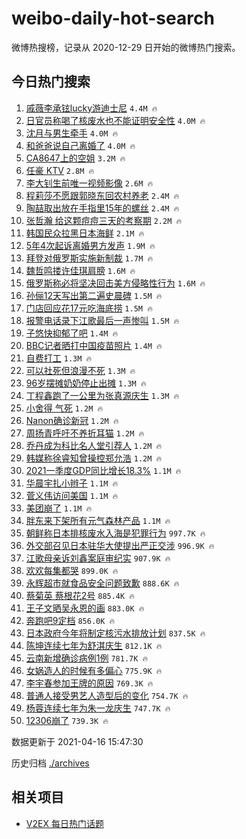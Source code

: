 # weibo-daily-hot-search

微博热搜榜，记录从 2020-12-29 日开始的微博热门搜索。

## 今日热门搜索

<!-- BEGIN -->

1. [戚薇李承铉lucky游迪士尼](https://s.weibo.com/weibo?q=%E6%88%9A%E8%96%87%E6%9D%8E%E6%89%BF%E9%93%89lucky%E6%B8%B8%E8%BF%AA%E5%A3%AB%E5%B0%BC&Refer=top) `4.4M 🔥`
1. [日官员称喝了核废水也不能证明安全性](https://s.weibo.com/weibo?q=%23%E6%97%A5%E5%AE%98%E5%91%98%E7%A7%B0%E5%96%9D%E4%BA%86%E6%A0%B8%E5%BA%9F%E6%B0%B4%E4%B9%9F%E4%B8%8D%E8%83%BD%E8%AF%81%E6%98%8E%E5%AE%89%E5%85%A8%E6%80%A7%23&Refer=top) `4.0M 🔥`
1. [沈月与男生牵手](https://s.weibo.com/weibo?q=%23%E6%B2%88%E6%9C%88%E4%B8%8E%E7%94%B7%E7%94%9F%E7%89%B5%E6%89%8B%23&Refer=top) `4.0M 🔥`
1. [和爸爸说自己离婚了](https://s.weibo.com/weibo?q=%23%E5%92%8C%E7%88%B8%E7%88%B8%E8%AF%B4%E8%87%AA%E5%B7%B1%E7%A6%BB%E5%A9%9A%E4%BA%86%23&Refer=top) `4.0M 🔥`
1. [CA8647上的空姐](https://s.weibo.com/weibo?q=%23CA8647%E4%B8%8A%E7%9A%84%E7%A9%BA%E5%A7%90%23&Refer=top) `3.2M 🔥`
1. [任豪 KTV](https://s.weibo.com/weibo?q=%E4%BB%BB%E8%B1%AA%20KTV&Refer=top) `2.8M 🔥`
1. [李大钊生前唯一视频影像](https://s.weibo.com/weibo?q=%23%E6%9D%8E%E5%A4%A7%E9%92%8A%E7%94%9F%E5%89%8D%E5%94%AF%E4%B8%80%E8%A7%86%E9%A2%91%E5%BD%B1%E5%83%8F%23&Refer=top) `2.6M 🔥`
1. [程莉莎不愿跟郭晓东回农村养老](https://s.weibo.com/weibo?q=%23%E7%A8%8B%E8%8E%89%E8%8E%8E%E4%B8%8D%E6%84%BF%E8%B7%9F%E9%83%AD%E6%99%93%E4%B8%9C%E5%9B%9E%E5%86%9C%E6%9D%91%E5%85%BB%E8%80%81%23&Refer=top) `2.4M 🔥`
1. [陶喆取出放在手指里15年的螺丝](https://s.weibo.com/weibo?q=%23%E9%99%B6%E5%96%86%E5%8F%96%E5%87%BA%E6%94%BE%E5%9C%A8%E6%89%8B%E6%8C%87%E9%87%8C15%E5%B9%B4%E7%9A%84%E8%9E%BA%E4%B8%9D%23&Refer=top) `2.4M 🔥`
1. [张哲瀚 给这颗痘痘三天的考察期](https://s.weibo.com/weibo?q=%E5%BC%A0%E5%93%B2%E7%80%9A%20%E7%BB%99%E8%BF%99%E9%A2%97%E7%97%98%E7%97%98%E4%B8%89%E5%A4%A9%E7%9A%84%E8%80%83%E5%AF%9F%E6%9C%9F&Refer=top) `2.2M 🔥`
1. [韩国民众拉黑日本海鲜](https://s.weibo.com/weibo?q=%23%E9%9F%A9%E5%9B%BD%E6%B0%91%E4%BC%97%E6%8B%89%E9%BB%91%E6%97%A5%E6%9C%AC%E6%B5%B7%E9%B2%9C%23&Refer=top) `2.1M 🔥`
1. [5年4次起诉离婚男方发声](https://s.weibo.com/weibo?q=%235%E5%B9%B44%E6%AC%A1%E8%B5%B7%E8%AF%89%E7%A6%BB%E5%A9%9A%E7%94%B7%E6%96%B9%E5%8F%91%E5%A3%B0%23&Refer=top) `1.9M 🔥`
1. [拜登对俄罗斯实施新制裁](https://s.weibo.com/weibo?q=%23%E6%8B%9C%E7%99%BB%E5%AF%B9%E4%BF%84%E7%BD%97%E6%96%AF%E5%AE%9E%E6%96%BD%E6%96%B0%E5%88%B6%E8%A3%81%23&Refer=top) `1.7M 🔥`
1. [魏哲鸣搂许佳琪肩膀](https://s.weibo.com/weibo?q=%23%E9%AD%8F%E5%93%B2%E9%B8%A3%E6%90%82%E8%AE%B8%E4%BD%B3%E7%90%AA%E8%82%A9%E8%86%80%23&Refer=top) `1.6M 🔥`
1. [俄罗斯称必将坚决回击美方侵略性行为](https://s.weibo.com/weibo?q=%23%E4%BF%84%E7%BD%97%E6%96%AF%E7%A7%B0%E5%BF%85%E5%B0%86%E5%9D%9A%E5%86%B3%E5%9B%9E%E5%87%BB%E7%BE%8E%E6%96%B9%E4%BE%B5%E7%95%A5%E6%80%A7%E8%A1%8C%E4%B8%BA%23&Refer=top) `1.6M 🔥`
1. [孙俪12天写出第二遍史晨碑](https://s.weibo.com/weibo?q=%23%E5%AD%99%E4%BF%AA12%E5%A4%A9%E5%86%99%E5%87%BA%E7%AC%AC%E4%BA%8C%E9%81%8D%E5%8F%B2%E6%99%A8%E7%A2%91%23&Refer=top) `1.5M 🔥`
1. [门店回应花17元吃海底捞](https://s.weibo.com/weibo?q=%E9%97%A8%E5%BA%97%E5%9B%9E%E5%BA%94%E8%8A%B117%E5%85%83%E5%90%83%E6%B5%B7%E5%BA%95%E6%8D%9E&Refer=top) `1.5M 🔥`
1. [报警电话录下江歌最后一声惨叫](https://s.weibo.com/weibo?q=%23%E6%8A%A5%E8%AD%A6%E7%94%B5%E8%AF%9D%E5%BD%95%E4%B8%8B%E6%B1%9F%E6%AD%8C%E6%9C%80%E5%90%8E%E4%B8%80%E5%A3%B0%E6%83%A8%E5%8F%AB%23&Refer=top) `1.5M 🔥`
1. [子悠快抑郁了吧](https://s.weibo.com/weibo?q=%E5%AD%90%E6%82%A0%E5%BF%AB%E6%8A%91%E9%83%81%E4%BA%86%E5%90%A7&Refer=top) `1.4M 🔥`
1. [BBC记者晒打中国疫苗照片](https://s.weibo.com/weibo?q=BBC%E8%AE%B0%E8%80%85%E6%99%92%E6%89%93%E4%B8%AD%E5%9B%BD%E7%96%AB%E8%8B%97%E7%85%A7%E7%89%87&Refer=top) `1.4M 🔥`
1. [自费打工](https://s.weibo.com/weibo?q=%23%E8%87%AA%E8%B4%B9%E6%89%93%E5%B7%A5%23&Refer=top) `1.3M 🔥`
1. [可以社死但浪漫不死](https://s.weibo.com/weibo?q=%E5%8F%AF%E4%BB%A5%E7%A4%BE%E6%AD%BB%E4%BD%86%E6%B5%AA%E6%BC%AB%E4%B8%8D%E6%AD%BB&Refer=top) `1.3M 🔥`
1. [96岁摆摊奶奶停止出摊](https://s.weibo.com/weibo?q=%2396%E5%B2%81%E6%91%86%E6%91%8A%E5%A5%B6%E5%A5%B6%E5%81%9C%E6%AD%A2%E5%87%BA%E6%91%8A%23&Refer=top) `1.3M 🔥`
1. [丁程鑫跑了一公里为张真源庆生](https://s.weibo.com/weibo?q=%23%E4%B8%81%E7%A8%8B%E9%91%AB%E8%B7%91%E4%BA%86%E4%B8%80%E5%85%AC%E9%87%8C%E4%B8%BA%E5%BC%A0%E7%9C%9F%E6%BA%90%E5%BA%86%E7%94%9F%23&Refer=top) `1.3M 🔥`
1. [小舍得 气死](https://s.weibo.com/weibo?q=%E5%B0%8F%E8%88%8D%E5%BE%97%20%E6%B0%94%E6%AD%BB&Refer=top) `1.2M 🔥`
1. [Nanon确诊新冠](https://s.weibo.com/weibo?q=%23Nanon%E7%A1%AE%E8%AF%8A%E6%96%B0%E5%86%A0%23&Refer=top) `1.2M 🔥`
1. [周扬青呼吁不养折耳猫](https://s.weibo.com/weibo?q=%23%E5%91%A8%E6%89%AC%E9%9D%92%E5%91%BC%E5%90%81%E4%B8%8D%E5%85%BB%E6%8A%98%E8%80%B3%E7%8C%AB%23&Refer=top) `1.2M 🔥`
1. [乔丹成为科比名人堂引荐人](https://s.weibo.com/weibo?q=%E4%B9%94%E4%B8%B9%E6%88%90%E4%B8%BA%E7%A7%91%E6%AF%94%E5%90%8D%E4%BA%BA%E5%A0%82%E5%BC%95%E8%8D%90%E4%BA%BA&Refer=top) `1.2M 🔥`
1. [韩媒称徐睿知曾操控郑允浩](https://s.weibo.com/weibo?q=%23%E9%9F%A9%E5%AA%92%E7%A7%B0%E5%BE%90%E7%9D%BF%E7%9F%A5%E6%9B%BE%E6%93%8D%E6%8E%A7%E9%83%91%E5%85%81%E6%B5%A9%23&Refer=top) `1.2M 🔥`
1. [2021一季度GDP同比增长18.3%](https://s.weibo.com/weibo?q=2021%E4%B8%80%E5%AD%A3%E5%BA%A6GDP%E5%90%8C%E6%AF%94%E5%A2%9E%E9%95%BF18.3%25&Refer=top) `1.1M 🔥`
1. [华晨宇扎小辫子](https://s.weibo.com/weibo?q=%23%E5%8D%8E%E6%99%A8%E5%AE%87%E6%89%8E%E5%B0%8F%E8%BE%AB%E5%AD%90%23&Refer=top) `1.1M 🔥`
1. [菅义伟访问美国](https://s.weibo.com/weibo?q=%23%E8%8F%85%E4%B9%89%E4%BC%9F%E8%AE%BF%E9%97%AE%E7%BE%8E%E5%9B%BD%23&Refer=top) `1.1M 🔥`
1. [美团崩了](https://s.weibo.com/weibo?q=%E7%BE%8E%E5%9B%A2%E5%B4%A9%E4%BA%86&Refer=top) `1.1M 🔥`
1. [胖东来下架所有元气森林产品](https://s.weibo.com/weibo?q=%23%E8%83%96%E4%B8%9C%E6%9D%A5%E4%B8%8B%E6%9E%B6%E6%89%80%E6%9C%89%E5%85%83%E6%B0%94%E6%A3%AE%E6%9E%97%E4%BA%A7%E5%93%81%23&Refer=top) `1.1M 🔥`
1. [朝鲜称日本排核废水入海是犯罪行为](https://s.weibo.com/weibo?q=%23%E6%9C%9D%E9%B2%9C%E7%A7%B0%E6%97%A5%E6%9C%AC%E6%8E%92%E6%A0%B8%E5%BA%9F%E6%B0%B4%E5%85%A5%E6%B5%B7%E6%98%AF%E7%8A%AF%E7%BD%AA%E8%A1%8C%E4%B8%BA%23&Refer=top) `997.7K 🔥`
1. [外交部召见日本驻华大使提出严正交涉](https://s.weibo.com/weibo?q=%23%E5%A4%96%E4%BA%A4%E9%83%A8%E5%8F%AC%E8%A7%81%E6%97%A5%E6%9C%AC%E9%A9%BB%E5%8D%8E%E5%A4%A7%E4%BD%BF%E6%8F%90%E5%87%BA%E4%B8%A5%E6%AD%A3%E4%BA%A4%E6%B6%89%23&Refer=top) `996.9K 🔥`
1. [江歌母亲诉刘鑫案庭审纪实](https://s.weibo.com/weibo?q=%23%E6%B1%9F%E6%AD%8C%E6%AF%8D%E4%BA%B2%E8%AF%89%E5%88%98%E9%91%AB%E6%A1%88%E5%BA%AD%E5%AE%A1%E7%BA%AA%E5%AE%9E%23&Refer=top) `907.9K 🔥`
1. [欢欢每集都哭](https://s.weibo.com/weibo?q=%23%E6%AC%A2%E6%AC%A2%E6%AF%8F%E9%9B%86%E9%83%BD%E5%93%AD%23&Refer=top) `899.0K 🔥`
1. [永辉超市就食品安全问题致歉](https://s.weibo.com/weibo?q=%E6%B0%B8%E8%BE%89%E8%B6%85%E5%B8%82%E5%B0%B1%E9%A3%9F%E5%93%81%E5%AE%89%E5%85%A8%E9%97%AE%E9%A2%98%E8%87%B4%E6%AD%89&Refer=top) `888.6K 🔥`
1. [蔡菊英 蔡根花2号](https://s.weibo.com/weibo?q=%E8%94%A1%E8%8F%8A%E8%8B%B1%20%E8%94%A1%E6%A0%B9%E8%8A%B12%E5%8F%B7&Refer=top) `885.4K 🔥`
1. [王子文晒吴永恩的画](https://s.weibo.com/weibo?q=%23%E7%8E%8B%E5%AD%90%E6%96%87%E6%99%92%E5%90%B4%E6%B0%B8%E6%81%A9%E7%9A%84%E7%94%BB%23&Refer=top) `883.0K 🔥`
1. [奔跑吧9定档](https://s.weibo.com/weibo?q=%23%E5%A5%94%E8%B7%91%E5%90%A79%E5%AE%9A%E6%A1%A3%23&Refer=top) `856.0K 🔥`
1. [日本政府今年将制定核污水排放计划](https://s.weibo.com/weibo?q=%E6%97%A5%E6%9C%AC%E6%94%BF%E5%BA%9C%E4%BB%8A%E5%B9%B4%E5%B0%86%E5%88%B6%E5%AE%9A%E6%A0%B8%E6%B1%A1%E6%B0%B4%E6%8E%92%E6%94%BE%E8%AE%A1%E5%88%92&Refer=top) `837.5K 🔥`
1. [陈坤连续七年为舒淇庆生](https://s.weibo.com/weibo?q=%23%E9%99%88%E5%9D%A4%E8%BF%9E%E7%BB%AD%E4%B8%83%E5%B9%B4%E4%B8%BA%E8%88%92%E6%B7%87%E5%BA%86%E7%94%9F%23&Refer=top) `812.1K 🔥`
1. [云南新增确诊病例1例](https://s.weibo.com/weibo?q=%23%E4%BA%91%E5%8D%97%E6%96%B0%E5%A2%9E%E7%A1%AE%E8%AF%8A%E7%97%85%E4%BE%8B1%E4%BE%8B%23&Refer=top) `781.7K 🔥`
1. [女娲造人的时候有多偏心](https://s.weibo.com/weibo?q=%E5%A5%B3%E5%A8%B2%E9%80%A0%E4%BA%BA%E7%9A%84%E6%97%B6%E5%80%99%E6%9C%89%E5%A4%9A%E5%81%8F%E5%BF%83&Refer=top) `775.9K 🔥`
1. [李宇春参加王牌的原因](https://s.weibo.com/weibo?q=%23%E6%9D%8E%E5%AE%87%E6%98%A5%E5%8F%82%E5%8A%A0%E7%8E%8B%E7%89%8C%E7%9A%84%E5%8E%9F%E5%9B%A0%23&Refer=top) `769.3K 🔥`
1. [普通人接受男艺人造型后的变化](https://s.weibo.com/weibo?q=%23%E6%99%AE%E9%80%9A%E4%BA%BA%E6%8E%A5%E5%8F%97%E7%94%B7%E8%89%BA%E4%BA%BA%E9%80%A0%E5%9E%8B%E5%90%8E%E7%9A%84%E5%8F%98%E5%8C%96%23&Refer=top) `754.7K 🔥`
1. [杨蓉连续七年为朱一龙庆生](https://s.weibo.com/weibo?q=%23%E6%9D%A8%E8%93%89%E8%BF%9E%E7%BB%AD%E4%B8%83%E5%B9%B4%E4%B8%BA%E6%9C%B1%E4%B8%80%E9%BE%99%E5%BA%86%E7%94%9F%23&Refer=top) `747.7K 🔥`
1. [12306崩了](https://s.weibo.com/weibo?q=12306%E5%B4%A9%E4%BA%86&Refer=top) `739.3K 🔥`

数据更新于 2021-04-16 15:47:30

<!-- END -->

历史归档 [./archives](./archives)

## 相关项目

- [V2EX 每日热门话题](https://github.com/boojack/v2ex-daily-hot-topic)
